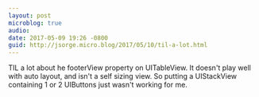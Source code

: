 ```yaml
---
layout: post
microblog: true
audio: 
date: 2017-05-09 19:26 -0800
guid: http://jsorge.micro.blog/2017/05/10/til-a-lot.html
---
```

TIL a lot about he footerView property on UITableView. It doesn't play well with auto layout, and isn't a self sizing view. So putting a UIStackView containing 1 or 2 UIButtons just wasn't working for me.
